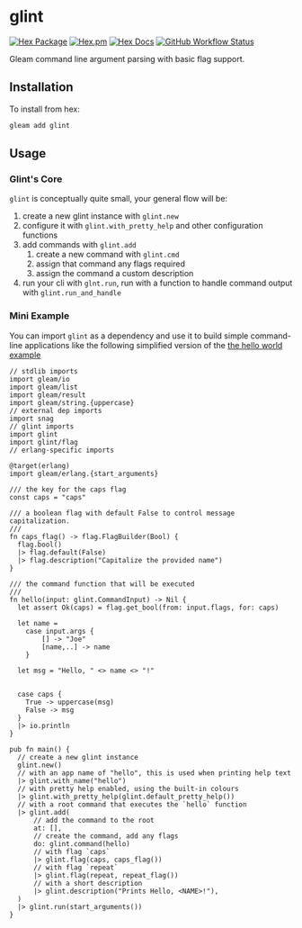 # glint

[![Hex Package](https://img.shields.io/hexpm/v/glint?color=ffaff3&label=%F0%9F%93%A6)](https://hex.pm/packages/glint)
[![Hex.pm](https://img.shields.io/hexpm/dt/glint?color=ffaff3)](https://hex.pm/packages/glint)
[![Hex Docs](https://img.shields.io/badge/hex-docs-ffaff3?label=%F0%9F%93%9A)](https://hexdocs.pm/glint/)
[![GitHub Workflow Status](https://img.shields.io/github/workflow/status/tanklesxl/glint/main)](https://github.com/tanklesxl/glint/actions)

Gleam command line argument parsing with basic flag support.

## Installation

To install from hex:

```sh
gleam add glint
```

## Usage

### Glint's Core

`glint` is conceptually quite small, your general flow will be:

1. create a new glint instance with `glint.new`
1. configure it with `glint.with_pretty_help` and other configuration functions
1. add commands with `glint.add`
   1. create a new command with `glint.cmd`
   1. assign that command any flags required
   1. assign the command a custom description
1. run your cli with `glnt.run`, run with a function to handle command output with `glint.run_and_handle`

### Mini Example

You can import `glint` as a dependency and use it to build simple command-line applications like the following simplified version of the [the hello world example](./examples/hello/README.md)

```gleam
// stdlib imports
import gleam/io
import gleam/list
import gleam/result
import gleam/string.{uppercase}
// external dep imports
import snag
// glint imports
import glint
import glint/flag
// erlang-specific imports

@target(erlang)
import gleam/erlang.{start_arguments}

/// the key for the caps flag
const caps = "caps"

/// a boolean flag with default False to control message capitalization.
///
fn caps_flag() -> flag.FlagBuilder(Bool) {
  flag.bool()
  |> flag.default(False)
  |> flag.description("Capitalize the provided name")
}

/// the command function that will be executed
///
fn hello(input: glint.CommandInput) -> Nil {
  let assert Ok(caps) = flag.get_bool(from: input.flags, for: caps)

  let name =
    case input.args {
        [] -> "Joe"
        [name,..] -> name
    }

  let msg = "Hello, " <> name <> "!"


  case caps {
    True -> uppercase(msg)
    False -> msg
  }
  |> io.println
}

pub fn main() {
  // create a new glint instance
  glint.new()
  // with an app name of "hello", this is used when printing help text
  |> glint.with_name("hello")
  // with pretty help enabled, using the built-in colours
  |> glint.with_pretty_help(glint.default_pretty_help())
  // with a root command that executes the `hello` function
  |> glint.add(
      // add the command to the root
      at: [],
      // create the command, add any flags
      do: glint.command(hello)
      // with flag `caps`
      |> glint.flag(caps, caps_flag())
      // with flag `repeat`
      |> glint.flag(repeat, repeat_flag())
      // with a short description
      |> glint.description("Prints Hello, <NAME>!"),
  )
  |> glint.run(start_arguments())
}
```

